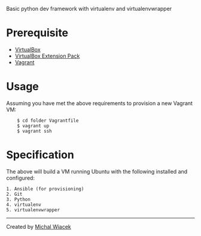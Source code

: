 Basic python dev framework with virtualenv and virtualenvwrapper

# Prerequisite

- [VirtualBox](http://www.virtualbox.org/)
- [VirtualBox Extension Pack](https://www.virtualbox.org/wiki/Downloads)
- [Vagrant](http://www.vagrantup.com/)

# Usage

Assuming you have met the above requirements to provision a new Vagrant VM:

        $ cd folder Vagrantfile
        $ vagrant up
        $ vagrant ssh

# Specification

The above will build a VM running Ubuntu with the following installed and configured:

    1. Ansible (for provisioning)
    2. Git
    3. Python
    4. virtualenv
    5. virtualenvwrapper
    
--------------------------------------------------------------------- 
Created by [Michal Wiacek](https://github.com/michalwiacek)
